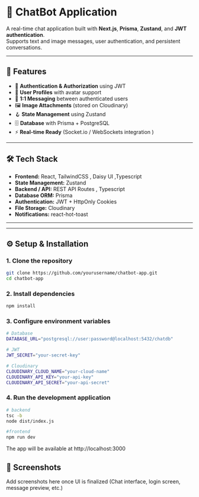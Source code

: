 # 💬 ChatBot Application

A real-time chat application built with **Next.js**, **Prisma**, **Zustand**, and **JWT authentication**.  
Supports text and image messages, user authentication, and persistent conversations.

---

## 🚀 Features

- 🔐 **Authentication & Authorization** using JWT
- 👤 **User Profiles** with avatar support
- 💬 **1:1 Messaging** between authenticated users
- 🖼️ **Image Attachments** (stored on Cloudinary)
- 🪝 **State Management** using Zustand
- 🗄️ **Database** with Prisma + PostgreSQL
- ⚡ **Real-time Ready** (Socket.io / WebSockets integration )

---

## 🛠️ Tech Stack

- **Frontend:**  React, TailwindCSS , Daisy UI ,Typescript
- **State Management:** Zustand
- **Backend / API:** REST API Routes , Typescript
- **Database ORM:** Prisma
- **Authentication:** JWT + HttpOnly Cookies
- **File Storage:** Cloudinary
- **Notifications:** react-hot-toast

---


---

## ⚙️ Setup & Installation

### 1. Clone the repository
```bash
git clone https://github.com/yourusername/chatbot-app.git
cd chatbot-app
```
### 2. Install dependencies
```bash
npm install
```
### 3. Configure environment variables
```bash
# Database
DATABASE_URL="postgresql://user:password@localhost:5432/chatdb"

# JWT
JWT_SECRET="your-secret-key"

# Cloudinary
CLOUDINARY_CLOUD_NAME="your-cloud-name"
CLOUDINARY_API_KEY="your-api-key"
CLOUDINARY_API_SECRET="your-api-secret"
```
### 4. Run the development application
```bash
# backend
tsc -b
node dist/index.js

#frontend
npm run dev
```
The app will be available at http://localhost:3000

## 📸 Screenshots

Add screenshots here once UI is finalized
(Chat interface, login screen, message preview, etc.)








